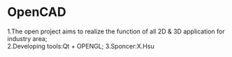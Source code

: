 # OpenCAD
1.The open project aims to realize the function of all 2D &amp; 3D application for industry area;                                    
2.Developing tools:Qt + OPENGL;
3.Sponcer:X.Hsu




